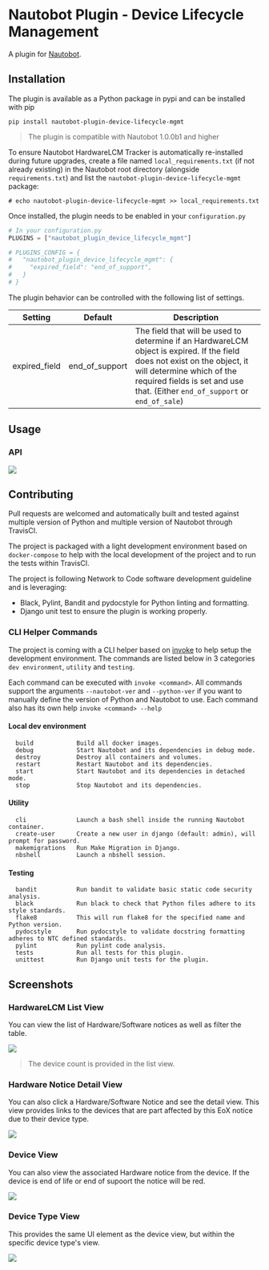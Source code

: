 # Nautobot Plugin - Device Lifecycle Management

A plugin for [Nautobot](https://github.com/nautobot/nautobot).

## Installation

The plugin is available as a Python package in pypi and can be installed with pip

```shell
pip install nautobot-plugin-device-lifecycle-mgmt
```

> The plugin is compatible with Nautobot 1.0.0b1 and higher

To ensure Nautobot HardwareLCM Tracker is automatically re-installed during future upgrades, create a file named `local_requirements.txt` (if not already existing) in the Nautobot root directory (alongside `requirements.txt`) and list the `nautobot-plugin-device-lifecycle-mgmt` package:

```no-highlight
# echo nautobot-plugin-device-lifecycle-mgmt >> local_requirements.txt
```

Once installed, the plugin needs to be enabled in your `configuration.py`

```python
# In your configuration.py
PLUGINS = ["nautobot_plugin_device_lifecycle_mgmt"]

# PLUGINS_CONFIG = {
#   "nautobot_plugin_device_lifecycle_mgmt": {
#     "expired_field": "end_of_support",
#   }
# }
```

The plugin behavior can be controlled with the following list of settings.

| Setting       | Default        | Description                                                                                                                                                                                                                           |
| ------------- | -------------- | ------------------------------------------------------------------------------------------------------------------------------------------------------------------------------------------------------------------------------------- |
| expired_field | end_of_support | The field that will be used to determine if an HardwareLCM object is expired. If the field does not exist on the object, it will determine which of the required fields is set and use that. (Either `end_of_support` or `end_of_sale`) |

## Usage

### API

![](docs/images/eox_notice_api_view.png)

## Contributing

Pull requests are welcomed and automatically built and tested against multiple version of Python and multiple version of Nautobot through TravisCI.

The project is packaged with a light development environment based on `docker-compose` to help with the local development of the project and to run the tests within TravisCI.

The project is following Network to Code software development guideline and is leveraging:

- Black, Pylint, Bandit and pydocstyle for Python linting and formatting.
- Django unit test to ensure the plugin is working properly.

### CLI Helper Commands

The project is coming with a CLI helper based on [invoke](http://www.pyinvoke.org/) to help setup the development environment. The commands are listed below in 3 categories `dev environment`, `utility` and `testing`. 

Each command can be executed with `invoke <command>`. All commands support the arguments `--nautobot-ver` and `--python-ver` if you want to manually define the version of Python and Nautobot to use. Each command also has its own help `invoke <command> --help`

#### Local dev environment

```no-highlight
  build            Build all docker images.
  debug            Start Nautobot and its dependencies in debug mode.
  destroy          Destroy all containers and volumes.
  restart          Restart Nautobot and its dependencies.
  start            Start Nautobot and its dependencies in detached mode.
  stop             Stop Nautobot and its dependencies.
```

#### Utility

```no-highlight
  cli              Launch a bash shell inside the running Nautobot container.
  create-user      Create a new user in django (default: admin), will prompt for password.
  makemigrations   Run Make Migration in Django.
  nbshell          Launch a nbshell session.
```

#### Testing

```no-highlight
  bandit           Run bandit to validate basic static code security analysis.
  black            Run black to check that Python files adhere to its style standards.
  flake8           This will run flake8 for the specified name and Python version.
  pydocstyle       Run pydocstyle to validate docstring formatting adheres to NTC defined standards.
  pylint           Run pylint code analysis.
  tests            Run all tests for this plugin.
  unittest         Run Django unit tests for the plugin.
```

## Screenshots

### HardwareLCM List View

You can view the list of Hardware/Software notices as well as filter the table.

![](docs/images/eox_notice_list_view.png)

> The device count is provided in the list view.

### Hardware Notice Detail View

You can also click a Hardware/Software Notice and see the detail view. This view provides links to the devices that are part affected by this EoX notice due to their device type.

![](docs/images/eox_notice_detail_view.png)

### Device View

You can also view the associated Hardware notice from the device. If the device is end of life or end of supoort the notice will be red.

![](docs/images/eox_notice_device_view.png)

### Device Type View

This provides the same UI element as the device view, but within the specific device type's view.

![](docs/images/eox_notice_device_type_view.png)